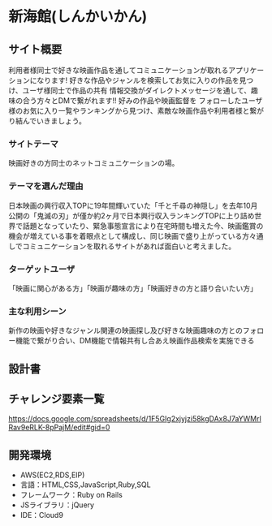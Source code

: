 # 新海館(しんかいかん)

## サイト概要
利用者様同士で好きな映画作品を通してコミュニケーションが取れるアプリケーションになります!
好きな作品やジャンルを検索してお気に入りの作品を見つけ、ユーザ様同士で作品の共有 情報交換がダイレクトメッセージを通して、趣味の合う方々とDMで繋がれます!!
好みの作品や映画監督を フォローしたユーザ様のお気に入り一覧やランキングから見つけ、素敵な映画作品や利用者様と繋がり結んでいきましょう。

### サイトテーマ
映画好きの方同士のネットコミュニケーションの場。

### テーマを選んだ理由
日本映画の興行収入TOPに19年間輝いていた「千と千尋の神隠し」を去年10月公開の「鬼滅の刃」が僅か約2ヶ月で日本興行収入ランキングTOPに上り詰め世界で話題となっていたり、緊急事態宣言により在宅時間も増えた今、映画鑑賞の機会が増えている事を着眼点として構成し、同じ映画で盛り上がっている方々通しでコミュニケーションを取れるサイトがあれば面白いと考えました。

### ターゲットユーザ
「映画に関心がある方」「映画が趣味の方」「映画好きの方と語り合いたい方」

### 主な利用シーン
新作の映画や好きなジャンル関連の映画探し及び好きな映画趣味の方とのフォロー機能で繋がり合い、DM機能で情報共有し合あえ映画作品検索を実施できる

## 設計書

## チャレンジ要素一覧
https://docs.google.com/spreadsheets/d/1F5GIg2xjyjzi58kgDAx8J7aYWMrlRav9eRLK-8pPajM/edit#gid=0

## 開発環境
- AWS(EC2,RDS,EIP)
- 言語：HTML,CSS,JavaScript,Ruby,SQL
- フレームワーク：Ruby on Rails
- JSライブラリ：jQuery
- IDE：Cloud9
